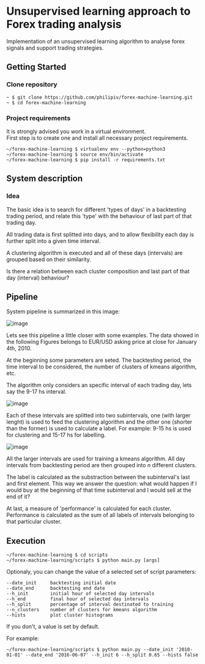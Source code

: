 # Unsupervised learning approach to Forex trading analysis  

Implementation of an unsupervised learning algorithm to analyse forex signals and support trading strategies. 

## Getting Started

### Clone repository

    ~ $ git clone https://github.com/philipiv/forex-machine-learning.git
    ~ $ cd forex-machine-learning

### Project requirements 

It is strongly advised you work in a virtual environment.\
First step is to create one and install all necessary project requirements.
       
    ~/forex-machine-learning $ virtualenv env --python=python3
    ~/forex-machine-learning $ source env/bin/activate
    ~/forex-machine-learning $ pip install -r requirements.txt
    
## System description

### Idea

The basic idea is to search for different 'types of days' in a backtesting trading period, and relate this 'type' with the behaviour of last part of that trading day. 

All trading data is first splitted into days, and to allow flexibility each day is further split into a given time interval.

A clustering algorithm is executed and all of these days (intervals) are grouped based on their similarity.

Is there a relation between each cluster composition and last part of that day (interval) behaviour?

## Pipeline

System pipeline is summarized in this image:

![image](https://github.com/philipiv/rssi-filtering-kalman-grey-fourier-particles-bellavista2006/blob/master/sample_output.png)

Lets see this pipeline a little closer with some examples. The data showed in the following Figures belongs to EUR/USD asking price at close for January 4th, 2010. 

At the beginning some parameters are seted. The backtesting period, the time interval to be considered, the number of clusters of kmeans algorithm, etc.

The algorithm only considers an specific interval of each trading day, lets say the 9-17 hs interval.

![image](https://github.com/philipiv/rssi-filtering-kalman-grey-fourier-particles-bellavista2006/blob/master/sample_output.png)

Each of these intervals are splitted into two subintervals, one (with larger lenght) is used to feed the clustering algorithm and the other one (shorter than the former) is used to calculate a label. For example: 9-15 hs is used for clustering and 15-17 hs for labelling.

![image](https://github.com/philipiv/rssi-filtering-kalman-grey-fourier-particles-bellavista2006/blob/master/sample_output.png)

All the larger intervals are used for training a kmeans algorithm. All day intervals from backtesting period are then grouped into _n_ different clusters.

The label is calculated as the substraction between the subinterval's last and first element. This way we answer the question: what would happen if I would buy at the beginning of that time subinterval and I would sell at the end of it?

At last, a measure of 'performance' is calculated for each cluster. Performance is calculated as the sum of all labels of intervals belonging to that particular cluster.



## Execution

    ~/forex-machine-learning $ cd scripts
    ~/forex-machine-learning/scripts $ python main.py [args]

Optionaly, you can change the value of a selected set of script parameters:
    
    --date_init     backtesting initial date
    --date_end      backtesting end date
    --h_init        initial hour of selected day intervals
    --h_end         final hour of selected day intervals
    --h_split       percentage of interval destinated to training
    --n_clusters    number of clusters for kmeans algorithm
    --hists         plot cluster histograms
    
If you don't, a value is set by default.

For example:

    ~/forex-machine-learning/scripts $ python main.py --date_init '2010-01-01' --date_end '2016-06-07' --h_init 6 --h_split 0.65 --hists false 

